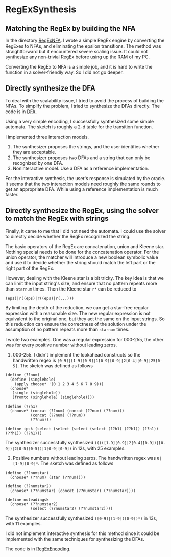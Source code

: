 # RegExSynthesis

## Matching the RegEx by building the NFA

In the directory [RegExNFA](./RegExNFA/). I wrote a simple RegEx engine by converting the RegExes to NFAs, and eliminating the epsilon transitions. The method was straightforward but it encountered severe scaling issue. It could not synthesize any non-trivial RegEx before using up the RAM of my PC.

Converting the RegEx to NFA is a simple job, and it is hard to write the function in a solver-friendly way. So I did not go deeper.

## Directly synthesize the DFA

To deal with the scalability issue, I tried to avoid the process of building the NFAs. To simplify the problem, I tried to synthesize the DFAs directly. The code is in [DFA](./DFA/).

Using a very simple encoding, I successfully synthesized some simple automata. The sketch is roughly a 2-d table for the transition function.

I implemented three interaction models.

1. The synthesizer proposes the strings, and the user identifies whether they are acceptable.
2. The synthesizer proposes two DFAs and a string that can only be recognized by one DFA.
3. Noninteractive model. Use a DFA as a reference implementation.

For the interactive synthesis, the user's response is simulated by the oracle. It seems that the two interaction models need roughly the same rounds to get an appropriate DFA. While using a reference implementation is much faster.

## Directly synthesize the RegEx, using the solver to match the RegEx with strings

Finally, it came to me that I did not need the automata. I could use the solver to directly decide whether the RegEx recognized the string.

The basic operators of the RegEx are concatenation, union and Kleene star. Nothing special needs to be done for the concatenation operator. For the union operator, the matcher will introduce a new boolean symbolic value and use it to decide whether the string should match the left part or the right part of the RegEx.

However, dealing with the Kleene star is a bit tricky. The key idea is that we can limit the input string's size, and ensure that no pattern repeats more than `starnum` times. Then the Kleene star `r*` can be reduced to

```
(eps)|r((eps)|r((eps)|r(...)))
```

By limiting the depth of the reduction, we can get a star-free regular expression with a reasonable size. The new regular expression is not equivalent to the original one, but they act the same on the input strings. So this reduction can ensure the correctness of the solution under the assumption of no pattern repeats more than `starnum` times.

I wrote two examples. One was a regular expression for 000-255, the other was for every positive number without leading zeros.

1. 000-255. I didn't implement the lookahead constructs so the handwritten regex is `[0-9]|[1-9][0-9]|1[0-9][0-9]|2[0-4][0-9]|25[0-5]`. The sketch was defined as follows

```racket
(define (??num)
  (define (singlehole)
    (apply choose* '(0 1 2 3 4 5 6 7 8 9)))
  (choose*
   (single (singlehole))
   (fromto (singlehole) (singlehole))))
   
(define (??h1)
  (choose* (concat (??num) (concat (??num) (??num)))
           (concat (??num) (??num))
           (??num)))
           
(define ipsk (select (select (select (select (??h1) (??h1)) (??h1)) (??h1)) (??h1)))
```

The synthesizer successfully synthesized `(((([1-9][0-9]|2[0-4][0-9])|[0-9])|2[0-5][0-5])|1[0-9][0-9])` in 12s, with 25 examples.

2. Positive numbers without leading zeros. The handwritten regex was `0|[1-9][0-9]*`. The sketch was defined as follows

```racket
(define (??numstar)
  (choose* (??num) (star (??num))))

(define (??numstar2)
  (choose* (??numstar) (concat (??numstar) (??numstar))))

(define noleadingsk
  (choose* (??numstar2)
           (select (??numstar2) (??numstar2))))
```

The synthesizer successfully synthesized `([0-9]|[1-9]([0-9])*)` in 13s, with 11 examples.

I did not implement interactive synthesis for this method since it could be implemented with the same techniques for synthesizing the DFAs.

The code is in [RegExEncoding](./RegExEncoding/).
